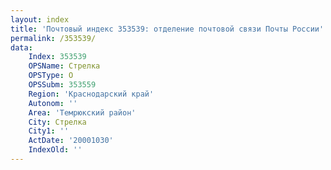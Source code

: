 ```yaml
---
layout: index
title: 'Почтовый индекс 353539: отделение почтовой связи Почты России'
permalink: /353539/
data:
    Index: 353539
    OPSName: Стрелка
    OPSType: О
    OPSSubm: 353559
    Region: 'Краснодарский край'
    Autonom: ''
    Area: 'Темрюкский район'
    City: Стрелка
    City1: ''
    ActDate: '20001030'
    IndexOld: ''
---
```

